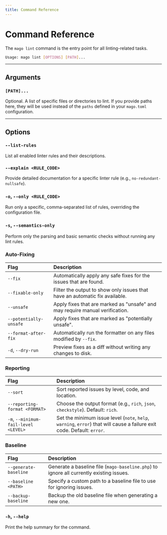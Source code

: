 ```yaml
---
title: Command Reference
---
```


# Command Reference

The `mago lint` command is the entry point for all linting-related tasks.

```sh
Usage: mago lint [OPTIONS] [PATH]...
```

---

## Arguments

### `[PATH]...`

Optional. A list of specific files or directories to lint. If you provide paths here, they will be used instead of the `paths` defined in your `mago.toml` configuration.

---

## Options

### `--list-rules`

List all enabled linter rules and their descriptions.

### `--explain <RULE_CODE>`

Provide detailed documentation for a specific linter rule (e.g., `no-redundant-nullsafe`).

### `-o`, `--only <RULE_CODE>`

Run only a specific, comma-separated list of rules, overriding the configuration file.

### `-s`, `--semantics-only`

Perform only the parsing and basic semantic checks without running any lint rules.

### Auto-Fixing

| Flag | Description |
| :--- | :--- |
| `--fix` | Automatically apply any safe fixes for the issues that are found. |
| `--fixable-only` | Filter the output to show only issues that have an automatic fix available. |
| `--unsafe` | Apply fixes that are marked as "unsafe" and may require manual verification. |
| `--potentially-unsafe` | Apply fixes that are marked as "potentially unsafe". |
| `--format-after-fix` | Automatically run the formatter on any files modified by `--fix`. |
| `-d`, `--dry-run` | Preview fixes as a diff without writing any changes to disk. |

### Reporting

| Flag | Description |
| :--- | :--- |
| `--sort` | Sort reported issues by level, code, and location. |
| `--reporting-format <FORMAT>` | Choose the output format (e.g., `rich`, `json`, `checkstyle`). Default: `rich`. |
| `-m`, `--minimum-fail-level <LEVEL>` | Set the minimum issue level (`note`, `help`, `warning`, `error`) that will cause a failure exit code. Default: `error`. |

### Baseline

| Flag | Description |
| :--- | :--- |
| `--generate-baseline` | Generate a baseline file (`mago-baseline.php`) to ignore all currently existing issues. |
| `--baseline <PATH>` | Specify a custom path to a baseline file to use for ignoring issues. |
| `--backup-baseline` | Backup the old baseline file when generating a new one. |

### `-h`, `--help`

Print the help summary for the command.
